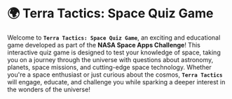 # 🌍 **Terra Tactics: Space Quiz Game**

Welcome to **`Terra Tactics: Space Quiz Game`**, an exciting and educational game developed as part of the **NASA Space Apps Challenge**! This interactive quiz game is designed to test your knowledge of space, taking you on a journey through the universe with questions about astronomy, planets, space missions, and cutting-edge space technology. Whether you're a space enthusiast or just curious about the cosmos, **`Terra Tactics`** will engage, educate, and challenge you while sparking a deeper interest in the wonders of the universe!
